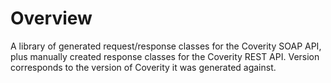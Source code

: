 # Overview
A library of generated request/response classes for the Coverity SOAP API, plus manually created response classes for the Coverity REST API. Version corresponds to the version of Coverity it was generated against.
